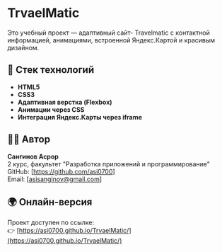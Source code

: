 # TrvaelMatic


Это учебный проект — адаптивный сайт- Travelmatic с контактной информацией, анимациями, встроенной Яндекс.Картой и красивым дизайном.

## 🔧 Стек технологий

- **HTML5**
- **CSS3**
- **Адаптивная верстка (Flexbox)**
- **Анимации через CSS**
- **Интеграция Яндекс.Карты через iframe**

## 🧑‍💻 Автор

**Сангинов Асрор**  
2 курс, факультет "Разработка приложений и программирование"  
GitHub: [https://github.com/asi0700]  
Email: [asisanginov@gmail.com]

## 🌍 Онлайн-версия
Проект доступен по ссылке:  
👉 [https://asi0700.github.io/TrvaelMatic/](https://asi0700.github.io/TrvaelMatic/)
